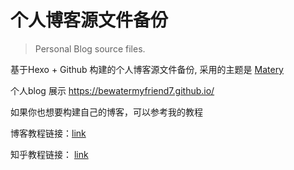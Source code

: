 # 个人博客源文件备份

> Personal Blog source files.

基于Hexo + Github 构建的个人博客源文件备份, 采用的主题是 [Matery](https://github.com/blinkfox/hexo-theme-matery)

个人blog 展示 
https://bewatermyfriend7.github.io/

如果你也想要构建自己的博客，可以参考我的教程

博客教程链接：[link](https://bewatermyfriend7.github.io/2022/03/06/th-blog-001/)

知乎教程链接： [link](https://zhuanlan.zhihu.com/p/476596483)
